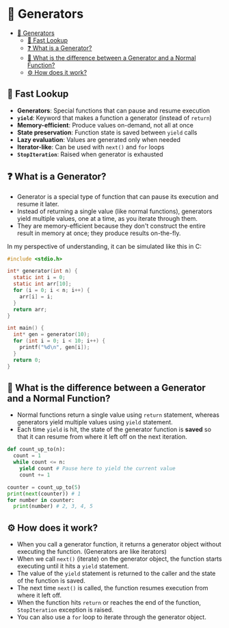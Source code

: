 # 🔄 Generators

- [🔄 Generators](#-generators)
  - [👀 Fast Lookup](#-fast-lookup)
  - [❓ What is a Generator?](#-what-is-a-generator)
  - [🔄 What is the difference between a Generator and a Normal Function?](#-what-is-the-difference-between-a-generator-and-a-normal-function)
  - [⚙️ How does it work?](#️-how-does-it-work)

## 👀 Fast Lookup

- **Generators**: Special functions that can pause and resume execution
- **`yield`**: Keyword that makes a function a generator (instead of `return`)
- **Memory-efficient**: Produce values on-demand, not all at once
- **State preservation**: Function state is saved between `yield` calls
- **Lazy evaluation**: Values are generated only when needed
- **Iterator-like**: Can be used with `next()` and `for` loops
- **`StopIteration`**: Raised when generator is exhausted

## ❓ What is a Generator?

- Generator is a special type of function that can pause its execution and resume it later.
- Instead of returning a single value (like normal functions), generators yield multiple values, one at a time, as you iterate through them.
- They are memory-efficient because they don't construct the entire result in memory at once; they produce results on-the-fly.

In my perspective of understanding, it can be simulated like this in C:

```c
#include <stdio.h>

int* generator(int n) {
  static int i = 0;
  static int arr[10];
  for (i = 0; i < n; i++) {
    arr[i] = i;
  }
  return arr; 
}

int main() {
  int* gen = generator(10);
  for (int i = 0; i < 10; i++) {
    printf("%d\n", gen[i]);
  }
  return 0;
}
```

## 🔄 What is the difference between a Generator and a Normal Function?

- Normal functions return a single value using `return` statement, whereas generators yield multiple values using `yield` statement.
- Each time `yield` is hit, the state of the generator function is **saved** so that it can resume from where it left off on the next iteration.

```python
def count_up_to(n):
  count = 1
  while count <= n:
    yield count # Pause here to yield the current value
    count += 1

counter = count_up_to(5)
print(next(counter)) # 1
for number in counter:
  print(number) # 2, 3, 4, 5
```

## ⚙️ How does it work?

- When you call a generator function, it returns a generator object without executing the function. (Generators are like iterators)
- When we call `next()` (iterate) on the generator object, the function starts executing until it hits a `yield` statement.
- The value of the `yield` statement is returned to the caller and the state of the function is saved.
- The next time `next()` is called, the function resumes execution from where it left off.
- When the function hits `return` or reaches the end of the function, `StopIteration` exception is raised.
- You can also use a `for` loop to iterate through the generator object.
